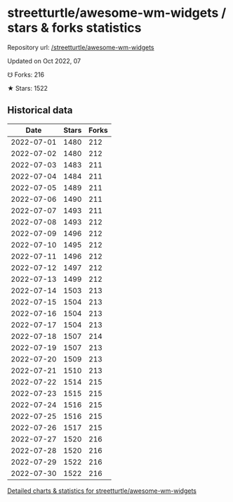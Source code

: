 # streetturtle/awesome-wm-widgets / stars & forks statistics

Repository url: [/streetturtle/awesome-wm-widgets](https://github.com/streetturtle/awesome-wm-widgets)

Updated on Oct 2022, 07

☋ Forks: 216

★ Stars: 1522

## Historical data
| Date | Stars | Forks |
|------|-------|-------|
| 2022-07-01 | 1480 | 212 | 
| 2022-07-02 | 1480 | 212 | 
| 2022-07-03 | 1483 | 211 | 
| 2022-07-04 | 1484 | 211 | 
| 2022-07-05 | 1489 | 211 | 
| 2022-07-06 | 1490 | 211 | 
| 2022-07-07 | 1493 | 211 | 
| 2022-07-08 | 1493 | 212 | 
| 2022-07-09 | 1496 | 212 | 
| 2022-07-10 | 1495 | 212 | 
| 2022-07-11 | 1496 | 212 | 
| 2022-07-12 | 1497 | 212 | 
| 2022-07-13 | 1499 | 212 | 
| 2022-07-14 | 1503 | 213 | 
| 2022-07-15 | 1504 | 213 | 
| 2022-07-16 | 1504 | 213 | 
| 2022-07-17 | 1504 | 213 | 
| 2022-07-18 | 1507 | 214 | 
| 2022-07-19 | 1507 | 213 | 
| 2022-07-20 | 1509 | 213 | 
| 2022-07-21 | 1510 | 213 | 
| 2022-07-22 | 1514 | 215 | 
| 2022-07-23 | 1515 | 215 | 
| 2022-07-24 | 1516 | 215 | 
| 2022-07-25 | 1516 | 215 | 
| 2022-07-26 | 1517 | 215 | 
| 2022-07-27 | 1520 | 216 | 
| 2022-07-28 | 1520 | 216 | 
| 2022-07-29 | 1522 | 216 | 
| 2022-07-30 | 1522 | 216 | 


[Detailed charts & statistics for streetturtle/awesome-wm-widgets](https://reviewgithub.com/rep/streetturtle/awesome-wm-widgets)
